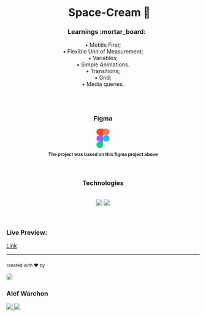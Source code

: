 ## <h1 align="center">&nbsp;&nbsp;&nbsp;&nbsp;&nbsp;Space-Cream :shaved_ice:</h1>

<h3 align="center">&nbsp;&nbsp;&nbsp;&nbsp;&nbsp;Learnings :mortar_board:</h3>

<p align="center">
• Mobile First;
<br/>
• Flexible Unit of Measurement;
<br/>
• Variables;
<br/>
• Simple Animations.
<br/>
• Transitions;
<br/>
• Grid;
<br/>
• Media queries. 
</p>


<br/>
<br/>

<div align="center">
<h3>Figma</h3>
<a href="https://www.figma.com/file/NNOcmHW5IVNgldbOufuUgI/Stage-03-Grid-com-anima%C3%A7%C3%B5es-Copy?fuid=1130144160993271217"> <img height="50em" src="./assets/figmaicon.png" />
</a>
<br/>
<sub><b>The project was based on this figma project above</b></sub>
<br/>	
</div>

<br/>
<br/>

<div align="center">
<h3>Technologies</h3>
<br/>
<img height="80em" src="https://cdn.jsdelivr.net/gh/devicons/devicon/icons/html5/html5-original.svg" />
<img height="80em" src="https://cdn.jsdelivr.net/gh/devicons/devicon/icons/css3/css3-original.svg" />
</div>

<br/>
<br/>

<div align="start">
<h3>Live Preview:</h3>
<a href="https://alefwarchon.github.io/Space-Cream/">Link<a/>
</div>


<hr/>

<sub>created with ♥ by</sub>
    
<img style="border-radius: 30%;" src="https://avatars.githubusercontent.com/u/109194445?s=96&v=4" width="75px;" />
<h3>Alef Warchon</h3>
<a href="https://www.linkedin.com/in/AlefWarchon" target="_blank"><img 
src="https://img.shields.io/badge/-LinkedIn-%230077B5?style=for-the-badge&logo=linkedin&logoColor=white" target="_blank" />
</a>
<a href="https://www.youtube.com/channel/UC8NcQCGYRvwA5iB7lIy7rCg" target="_blank"><img 
src="https://img.shields.io/badge/YouTube-FF0000?style=for-the-badge&logo=youtube&logoColor=white" target="_blank" />
</a>
